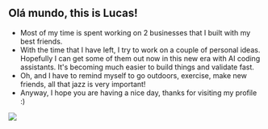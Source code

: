 ## Olá mundo, this is Lucas! 

- Most of my time is spent working on 2 businesses that I built with my best friends.
- With the time that I have left, I try to work on a couple of personal ideas. Hopefully I can get some of them out now in this new era with AI coding assistants. It's becoming much easier to build things and validate fast.
- Oh, and I have to remind myself to go outdoors, exercise, make new friends, all that jazz is very important!
- Anyway, I hope you are having a nice day, thanks for visiting my profile :)

<a href="https://wakatime.com"><img src="https://wakatime.com/share/@lnmunhoz/fb2fcb12-2d9a-43c9-b6fa-d3a316796d42.png" /></a>

